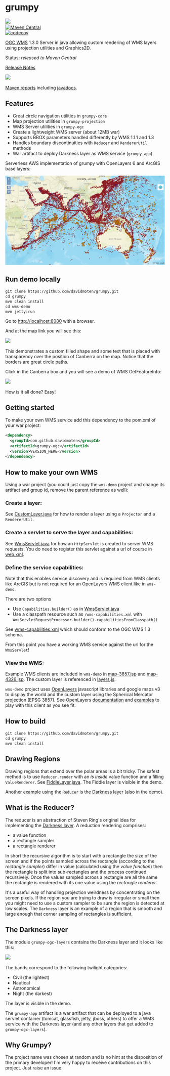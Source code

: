 grumpy
=============
<a href="https://github.com/davidmoten/grumpy/actions/workflows/ci.yml"><img src="https://github.com/davidmoten/grumpy/actions/workflows/ci.yml/badge.svg"/></a><br/>
[![Maven Central](https://maven-badges.herokuapp.com/maven-central/com.github.davidmoten/grumpy/badge.svg?style=flat)](https://maven-badges.herokuapp.com/maven-central/com.github.davidmoten/grumpy)<br/>
[![codecov](https://codecov.io/gh/davidmoten/grumpy/branch/master/graph/badge.svg)](https://codecov.io/gh/davidmoten/grumpy)<br/>

[OGC WMS](http://www.opengeospatial.org/standards/wms) 1.3.0 Server in java allowing custom rendering of WMS layers using projection utilities and Graphics2D.

Status: *released to Maven Central*

[Release Notes](RELEASE_NOTES.md)

<img src="https://raw.githubusercontent.com/davidmoten/grumpy/master/src/docs/demo2.png"/>

[Maven reports](http://davidmoten.github.io/grumpy/project-reports.html) including [javadocs](http://davidmoten.github.io/grumpy/apidocs/index.html).

Features
----------
* Great circle navigation utilities in ```grumpy-core```
* Map projection utilities in ```grumpy-projection```
* WMS Server utilities in ```grumpy-ogc```
* Create a lightweight WMS server (about 12MB war)
* Supports BBOX parameters handled differently by WMS 1.1.1 and 1.3
* Handles boundary discontinuities with ```Reducer``` and ```RendererUtil``` methods
* War artifact to deploy Darkness layer as WMS service (```grumpy-app```)

Serverless AWS implementation of grumpy with OpenLayers 6 and ArcGIS base layers:

<img src="https://raw.githubusercontent.com/davidmoten/grumpy/master/src/docs/craft.png"/>

Run demo locally
------------------
```
git clone https://github.com/davidmoten/grumpy.git
cd grumpy
mvn clean install
cd wms-demo
mvn jetty:run
```

Go to [http://localhost:8080](http://localhost:8080/wms-demo) with a browser.

And at the map link you will see this:

<img src="https://raw.githubusercontent.com/davidmoten/grumpy/master/src/docs/demo.png"/>

This demonstrates a custom filled shape and some text that is placed with transparency over the position of Canberra on the map. Notice that the borders are great circle paths.

Click in the Canberra box and you will see a demo of WMS GetFeatureInfo:

<img src="https://raw.githubusercontent.com/davidmoten/grumpy/master/src/docs/demo3.png"/>

How is it all done? Easy!

Getting started
-------------------
To make your own WMS service add this dependency to the pom.xml of your war project:
```xml
<dependency>
  <groupId>com.github.davidmoten</groupId>
  <artifactId>grumpy-ogc</artifactId>
  <version>VERSION_HERE</version>
</dependency>
```

How to make your own WMS
---------------------------
Using a war project (you could just copy the ```wms-demo``` project and change its artifact and group id, remove the parent reference as well):

### Create a layer:

See [CustomLayer.java](wms-demo/src/main/java/com/github/davidmoten/grumpy/wms/demo/CustomLayer.java) for how to render a layer using a ```Projector``` and a ```RendererUtil```.

### Create a servlet to serve the layer and capabilities:

See [WmsServlet.java](wms-demo%2Fsrc%2Fmain%2Fjava%2Fcom%2Fgithub%2Fdavidmoten%2Fgrumpy%2Fwms%2Fdemo%2FWmsServlet.java) for how an ```HttpServlet``` is created to server WMS requests. You do need to register this servlet against a url of course in [web.xml](wms-demo/src/main/webapp/WEB-INF/web.xml).

### Define the service capabilities:

Note that this enables service discovery and is required from WMS clients like ArcGIS but is not required for an OpenLayers WMS client like in ```wms-demo```.

There are two options

* Use ```Capabilities.builder()``` as in [WmsServlet.java](wms-demo%2Fsrc%2Fmain%2Fjava%2Fcom%2Fgithub%2Fdavidmoten%2Fgrumpy%2Fwms%2Fdemo%2FWmsServlet.java)
* Use a classpath resource such as ```/wms-capabilities.xml``` with ```WmsServletRequestProcessor.builder().capabilitiesFromClasspath()```

See [wms-capabilities.xml](wms-demo%2Fsrc%2Fmain%2Fresources%2Fwms-capabilities.xml) which should conform to the OGC WMS 1.3 schema.

From this point you have a working WMS service against the url for the ```WmsServlet```!

### View the WMS:
Example WMS clients are included in ```wms-demo``` in [map-3857.jsp](wms-demo%2Fsrc%2Fmain%2Fwebapp%2Fmap-3857.jsp) and [map-4326.jsp](wms-demo%2Fsrc%2Fmain%2Fwebapp%2Fmap-4326.jsp). The custom layer is referenced in [layers.js](wms-demo/src/main/webapp/js/layers.js).

```wms-demo``` project uses [OpenLayers](http://openlayers.org/) javascript libraries and google maps v3 to display the world and the custom layer using the Spherical Mercator projection (EPSG 3857). See OpenLayers [documentation](http://docs.openlayers.org/) and [examples](http://openlayers.org/dev/examples/) to play with this client as you see fit.

How to build
----------------
```
git clone https://github.com/davidmoten/grumpy.git
cd grumpy
mvn clean install
```

Drawing Regions
----------------
Drawing regions that extend over the polar areas is a bit tricky. The safest method is to use ```Reducer.render``` with an *is inside* value function and a filling ```ValueRenderer```. See [FiddleLayer.java](wms-demo%2Fsrc%2Fmain%2Fjava%2Fcom%2Fgithub%2Fdavidmoten%2Fgrumpy%2Fwms%2Fdemo%2FFiddleLayer.java). The Fiddle layer is visible in the demo.

Another example using the ```Reducer``` is the [Darkness layer](grumpy-ogc-layers/src/main/java/com/github/davidmoten/grumpy/wms/layer/darkness/DarknessLayer.java) (also in the demo).

What is the Reducer?
---------------------
The reducer is an abstraction of Steven Ring's original idea for implementing the [Darkness layer](grumpy-ogc-layers/src/main/java/com/github/davidmoten/grumpy/wms/layer/darkness/DarknessLayer.java). A reduction rendering comprises:

* a value function
* a rectangle sampler
* a rectangle renderer

In short the recursive algorithm is to start with a rectangle the size of the screen and if the points sampled across the rectangle (according to the *rectangle sampler*) differ in value (calculated using the *value function*) then the rectangle is split into sub-rectangles and the process continued recursively. Once the values sampled across a rectangle are all the same the rectangle is rendered with its one value using the *rectangle renderer*.

It's a useful way of handling projection weirdness by concentrating on the screen pixels. If the region you are trying to draw is irregular or small then you might need to use a custom sampler to be sure the region is detected at low scales. The ```Darkness``` layer is an example of a region that is smooth and large enough that corner sampling of rectangles is sufficient.

The Darkness layer
----------------------
The module ```grumpy-ogc-layers``` contains the Darkness layer and it looks like this:

<img src="https://raw.githubusercontent.com/davidmoten/grumpy/master/src/docs/demo4.png"/>

The bands correspond to the following twilight categories:

* Civil (the lightest)
* Nautical
* Astronomical
* Night (the darkest)

The layer is visible in the demo.

The ```grumpy-app``` artifact is a war artifact that can be deployed to a java servlet container (tomcat, glassfish, jetty, jboss, others) to offer a WMS service with the Darkness layer (and any other layers that get added to ```grumpy-ogc-layers```).

Why Grumpy?
---------------
The project name was chosen at random and is no hint at the disposition of the primary developer! I'm very happy to receive contributions on this project. Just raise an issue.
